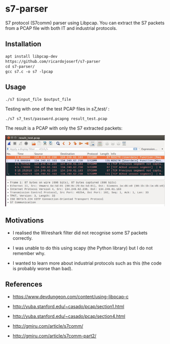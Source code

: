 # s7-parser

S7 protocol (S7comm) parser using Libpcap. You can extract the S7 packets from a PCAP file with both IT and industrial protocols.


## Installation

```
apt install libpcap-dev
https://github.com/ricardojoserf/s7-parser
cd s7-parser/
gcc s7.c -o s7 -lpcap
```

## Usage

```
./s7 $input_file $output_file
```

Testing with one of the test PCAP files in *s7_test/* :

```
./s7 s7_test/password.pcapng result_test.pcap
```

The result is a PCAP with only the S7 extracted packets:

![image](images/image1.jpg)


## Motivations

 - I realised the Wireshark filter did not recognise some S7 packets correctly.

 - I was unable to do this using scapy (the Python library) but I do not remember why.
 
 - I wanted to learn more about industrial protocols such as this (the code is probably worse than bad).


## References

- https://www.devdungeon.com/content/using-libpcap-c

- http://yuba.stanford.edu/~casado/pcap/section1.html

- http://yuba.stanford.edu/~casado/pcap/section4.html

- http://gmiru.com/article/s7comm/

- http://gmiru.com/article/s7comm-part2/
